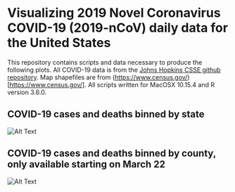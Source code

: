 # Visualizing 2019 Novel Coronavirus COVID-19 (2019-nCoV) daily data for the United States

This repository contains scripts and data necessary to produce the following plots. All COVID-19 data is from the [Johns Hopkins CSSE github repository](https://github.com/CSSEGISandData/COVID-19). Map shapefiles are from (https://www.census.gov/)[https://www.census.gov/]. All scripts written for MacOSX 10.15.4 and R version 3.6.0.

## COVID-19 cases and deaths binned by state
![Alt Text](https://github.com/dmacguigan/covid19Viz/blob/master/plots/US_covid-19_timelapse.gif)


## COVID-19 cases and deaths binned by county, only available starting on March 22
![Alt Text](https://github.com/dmacguigan/covid19Viz/blob/master/plots/US_covid-19_timelapse_counties.gif)

